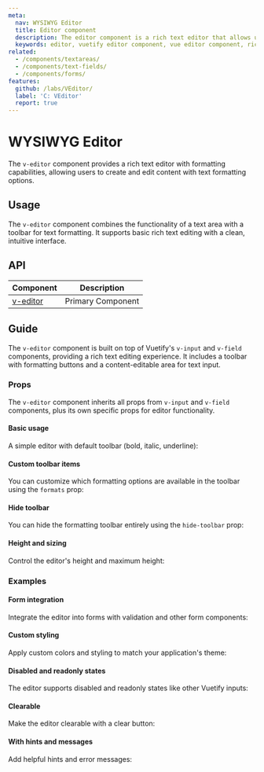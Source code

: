 ```yaml
---
meta:
  nav: WYSIWYG Editor
  title: Editor component
  description: The editor component is a rich text editor that allows users to create and edit content with formatting options.
  keywords: editor, vuetify editor component, vue editor component, rich text editor, wysiwyg
related:
  - /components/textareas/
  - /components/text-fields/
  - /components/forms/
features:
  github: /labs/VEditor/
  label: 'C: VEditor'
  report: true
---
```


# WYSIWYG Editor

The `v-editor` component provides a rich text editor with formatting capabilities, allowing users to create and edit content with text formatting options.

<PageFeatures />

## Usage

The `v-editor` component combines the functionality of a text area with a toolbar for text formatting. It supports basic rich text editing with a clean, intuitive interface.

<ExamplesUsage name="v-editor" />

<PromotedEntry />

## API

| Component | Description |
| - | - |
| [v-editor](/api/v-editor/) | Primary Component |

<ApiInline hide-links />

## Guide

The `v-editor` component is built on top of Vuetify's `v-input` and `v-field` components, providing a rich text editing experience. It includes a toolbar with formatting buttons and a content-editable area for text input.

### Props

The `v-editor` component inherits all props from `v-input` and `v-field` components, plus its own specific props for editor functionality.

#### Basic usage

A simple editor with default toolbar (bold, italic, underline):

<ExamplesExample file="v-editor/prop-basic" />

#### Custom toolbar items

You can customize which formatting options are available in the toolbar using the `formats` prop:

<ExamplesExample file="v-editor/prop-formats" />

#### Hide toolbar

You can hide the formatting toolbar entirely using the `hide-toolbar` prop:

<ExamplesExample file="v-editor/prop-hide-toolbar" />

#### Height and sizing

Control the editor's height and maximum height:

<ExamplesExample file="v-editor/prop-height" />

### Examples

#### Form integration

Integrate the editor into forms with validation and other form components:

<ExamplesExample file="v-editor/misc-form-integration" />

#### Custom styling

Apply custom colors and styling to match your application's theme:

<ExamplesExample file="v-editor/prop-custom-colors" />

#### Disabled and readonly states

The editor supports disabled and readonly states like other Vuetify inputs:

<ExamplesExample file="v-editor/prop-disabled-readonly" />

#### Clearable

Make the editor clearable with a clear button:

<ExamplesExample file="v-editor/prop-clearable" />

#### With hints and messages

Add helpful hints and error messages:

<ExamplesExample file="v-editor/prop-hints" />
